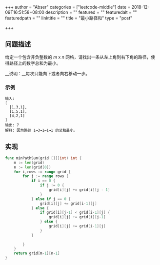 +++
author = "Abser"
categories = ["leetcode-middle"]
date = 2018-12-09T16:51:58+08:00
description = ""
featured = ""
featuredalt = ""
featuredpath = ""
linktitle = ""
title = "最小路径和"
type = "post"

+++

## 问题描述

给定一个包含非负整数的 *m* x *n* 网格，请找出一条从左上角到右下角的路径，使得路径上的数字总和为最小。

__说明：__每次只能向下或者向右移动一步。

### __示例__

```
输入:
[
  [1,3,1],
  [1,5,1],
  [4,2,1]
]
输出: 7
解释: 因为路径 1→3→1→1→1 的总和最小。
```


## 实现

```go
func minPathSum(grid [][]int) int {
    m := len(grid)
    n := len(grid[0])
    for i,rows := range grid {
        for j := range rows {
            if i == 0 { 
                if j != 0 {
                    grid[i][j] += grid[i][j - 1]
                }
            } else if j == 0 { 
                grid[i][j] += grid[i-1][j]
            } else {
                if grid[i][j-1] < grid[i-1][j] {
                    grid[i][j] += grid[i][j-1]
                } else {
                    grid[i][j] += grid[i-1][j]
                }
            }
            
        }
    }
    return grid[m-1][n-1]
}
```
### 

